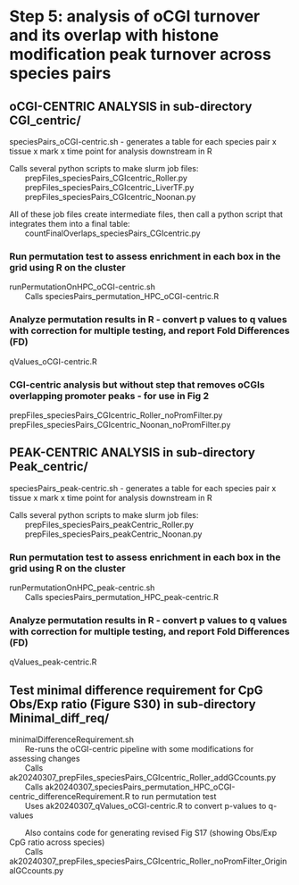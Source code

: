 # Step 5: analysis of oCGI turnover and its overlap with histone modification peak turnover across species pairs

## oCGI-CENTRIC ANALYSIS in sub-directory CGI_centric/
speciesPairs_oCGI-centric.sh - generates a table for each species pair x tissue x mark x time point for analysis downstream in R  

Calls several python scripts to make slurm job files:  
&emsp;&emsp;prepFiles_speciesPairs_CGIcentric_Roller.py  
&emsp;&emsp;prepFiles_speciesPairs_CGIcentric_LiverTF.py  
&emsp;&emsp;prepFiles_speciesPairs_CGIcentric_Noonan.py

All of these job files create intermediate files, then call a python script that integrates them into a final table:  
&emsp;&emsp;countFinalOverlaps_speciesPairs_CGIcentric.py

### Run permutation test to assess enrichment in each box in the grid using R on the cluster
runPermutationOnHPC_oCGI-centric.sh  
&emsp;&emsp;Calls speciesPairs_permutation_HPC_oCGI-centric.R

### Analyze permutation results in R - convert p values to q values with correction for multiple testing, and report Fold Differences (FD)
qValues_oCGI-centric.R

### CGI-centric analysis but without step that removes oCGIs overlapping promoter peaks - for use in Fig 2
prepFiles_speciesPairs_CGIcentric_Roller_noPromFilter.py  
prepFiles_speciesPairs_CGIcentric_Noonan_noPromFilter.py

## PEAK-CENTRIC ANALYSIS in sub-directory Peak_centric/
speciesPairs_peak-centric.sh - generates a table for each species pair x tissue x mark x time point for analysis downstream in R

Calls several python scripts to make slurm job files:  
&emsp;&emsp;prepFiles_speciesPairs_peakCentric_Roller.py  
&emsp;&emsp;prepFiles_speciesPairs_peakCentric_Noonan.py

### Run permutation test to assess enrichment in each box in the grid using R on the cluster
runPermutationOnHPC_peak-centric.sh  
&emsp;&emsp;Calls speciesPairs_permutation_HPC_peak-centric.R

### Analyze permutation results in R - convert p values to q values with correction for multiple testing, and report Fold Differences (FD)
qValues_peak-centric.R



## Test minimal difference requirement for CpG Obs/Exp ratio (Figure S30) in sub-directory Minimal_diff_req/
minimalDifferenceRequirement.sh  
&emsp;&emsp;Re-runs the oCGI-centric pipeline with some modifications for assessing changes  
&emsp;&emsp;Calls ak20240307_prepFiles_speciesPairs_CGIcentric_Roller_addGCcounts.py  
&emsp;&emsp;Calls ak20240307_speciesPairs_permutation_HPC_oCGI-centric_differenceRequirement.R to run permutation test  
&emsp;&emsp;Uses ak20240307_qValues_oCGI-centric.R to convert p-values to q-values  

&emsp;&emsp;Also contains code for generating revised Fig S17 (showing Obs/Exp CpG ratio across species)  
&emsp;&emsp;Calls ak20240307_prepFiles_speciesPairs_CGIcentric_Roller_noPromFilter_OriginalGCcounts.py  

